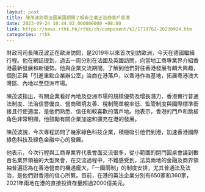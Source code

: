 ```yaml
---
layout: post
title: 陳茂波訪問法國英國期間了解有企業正洽商落戶香港
date: 2023-09-24 10:44:02.000000000 +08:00
link: https://news.rthk.hk/rthk/ch/component/k2/1719762-20230924.htm
categories: rthk
---
```


財政司司長陳茂波正在歐洲訪問，是2019年以來首次到訪歐洲，今天在德國繼續行程。他在網誌提到，過去一周分別在法國及英國訪問，向當地工商專業界介紹香港最新發展和新優勢。他與企業交流期間，了解到他們對往香港發展有頗大興趣，個別正與「引進重點企業辦公室」洽商在港落戶，以香港作為基地，拓展粵港澳大灣區、內地以至亞洲市場。

陳茂波指出，有關企業看好內地及亞洲市場的規模優勢及增長潛力，香港實行普通法制度、法治信譽優良、營商環境友善、稅制簡單稅率低、監管制度與國際標準銜接且行使適度，是他們熟悉、信任和較喜歡的落戶地。他表示，香港的門戶和跳板角色非常明顯，他鼓勵有關企業加速和擴充在港的發展。

陳茂波說，今次專程訪問了幾家綠色科技企業，積極吸引他們到港，加速香港國際綠色科技及綠色金融中心的發展。

他表示，今次行程與工商專業界代表會面交流很多，從小範圍的閉門圓桌會議到數百名業界領袖的大型聚會，在交流過程中，不難感受到，法英兩地的金融及商界領袖普遍認為在香港營商的機遇龐大，「一國兩制」的制度安排，尤其普通法及法治，是他們對香港的信心所繫。目前，在港的英法企業分別有650家和360家，2021年兩地在港的直接投資存量超過2000億美元。
